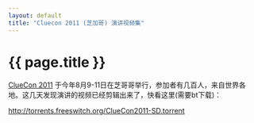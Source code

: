 ```yaml
---
layout: default
title: "Cluecon 2011 (芝加哥) 演讲视频集"
---
```


# {{ page.title }}

[ClueCon 2011](http://www.dujinfang.com/past/2011/8/14/cluecon-2011-xiao-ji/) 于今年8月9-11日在芝哥哥举行，参加者有几百人，来自世界各地。这几天发现演讲的视频已经剪辑出来了，快看这里(需要bt下载)：

<http://torrents.freeswitch.org/ClueCon2011-SD.torrent>

